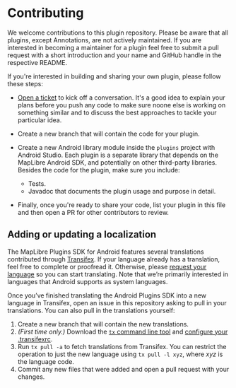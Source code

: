 # Contributing

We welcome contributions to this plugin repository. Please be aware that all plugins, except Annotations, are not actively maintained. If you are interested in becoming a maintainer for a plugin feel free to submit a pull request with a short introduction and your name and GitHub handle in the respective README.

If you're interested in building and sharing your own plugin, please follow these steps:

- [Open a ticket](https://github.com/maplibre/maplibre-plugins-android/issues/new) to kick off a conversation. It's a good idea to explain your plans before you push any code to make sure noone else is working on something similar and to discuss the best approaches to tackle your particular idea.

- Create a new branch that will contain the code for your plugin.

- Create a new Android library module inside the `plugins` project with Android Studio. Each plugin is a separate library that depends on the MapLibre Android SDK, and potentially on other third-party libraries. Besides the code for the plugin, make sure you include:

  - Tests.
  - Javadoc that documents the plugin usage and purpose in detail.

- Finally, once you're ready to share your code, list your plugin in this file and then open a PR for other contributors to review.

## Adding or updating a localization

The MapLibre Plugins SDK for Android features several translations contributed through [Transifex](https://www.transifex.com/maplibre/maplibre-plugins-android/). If your language already has a translation, feel free to complete or proofread it. Otherwise, please [request your language](https://www.transifex.com/maplibre/maplibre-plugins-android/) so you can start translating. Note that we’re primarily interested in languages that Android supports as system languages.

Once you’ve finished translating the Android Plugins SDK into a new language in Transifex, open an issue in this repository asking to pull in your translations. You can also pull in the translations yourself:

1. Create a new branch that will contain the new translations.
1. _(First time only.)_ Download the [`tx` command line tool](https://docs.transifex.com/client/installing-the-client) and [configure your .transifexrc](https://docs.transifex.com/client/client-configuration).
1. Run `tx pull -a` to fetch translations from Transifex. You can restrict the operation to just the new language using `tx pull -l xyz`, where _xyz_ is the language code.
1. Commit any new files that were added and open a pull request with your changes.
